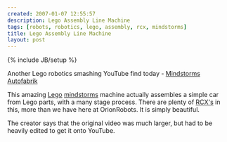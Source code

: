 ```yaml
---
created: 2007-01-07 12:55:57
description: Lego Assembly Line Machine
tags: [robots, robotics, lego, assembly, rcx, mindstorms]
title: Lego Assembly Line Machine
layout: post
---
```

{% include JB/setup %}

Another Lego robotics smashing YouTube find today - [Mindstorms Autofabrik](http://www.youtube.com/watch?v=GQ3AcPEPbH0)

This amazing [Lego](/Lego "The best known construction toy") [mindstorms](/MindStorms "A Robotic construction toy system from Lego") machine actually assembles a simple car from Lego parts, with a many stage process. There are plenty of [RCX's](/RCX "The Lego Robot Command Explorer") in this, more than we have here at OrionRobots. It is simply beautiful.

The creator says that the original video was much larger, but had to be heavily edited to get it onto YouTube.
